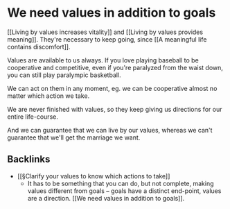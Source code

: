 # We need values in addition to goals
[[Living by values increases vitality]] and [[Living by values provides meaning]]. They're necessary to keep going, since [[A meaningful life contains discomfort]].

Values are available to us always. If you love playing baseball to be cooperative and competitive, even if you're paralyzed from the waist down, you can still play paralympic basketball.

We can act on them in any moment, eg. we can be cooperative almost no matter which action we take.

We are never finished with values, so they keep giving us directions for our entire life-course.

And we can guarantee that we can live by our values, whereas we can't guarantee that we'll get the marriage we want.

## Backlinks
* [[§Clarify your values to know which actions to take]]
	* It has to be something that you can do, but not complete, making values different from goals – goals have a distinct end-point, values are a direction. [[We need values in addition to goals]].

<!-- #Life -->

<!-- {BearID:106FC995-71D5-4ACA-9336-50D4B9541E20-15756-000013047C1E122A} -->
